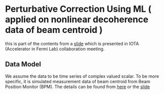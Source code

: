 # Perturbative Correction Using ML ( applied on nonlinear decoherence data of beam centroid )
this is part of the contents from a [slide](MLdecoherence1.pdf) which is presented in IOTA (Accelerator in Fermi Lab) collaboration meeting.

## Data Model 

We assume the data to be time series of complex valued scalar. To be more specific, it is simulated measurement data of beam centroid from Beam Position Monitor (BPM). The details can be found from [here](Decoherence.md) or the [slide](MLdecoherence1.pdf)

